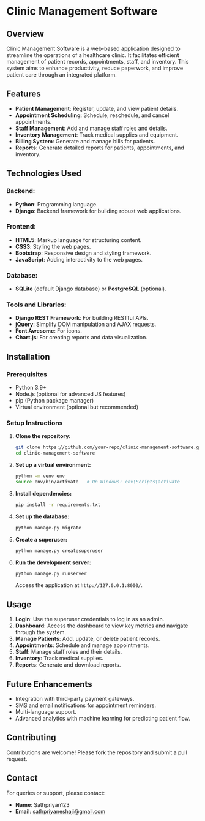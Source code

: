# Clinic Management Software

## Overview
Clinic Management Software is a web-based application designed to streamline the operations of a healthcare clinic. It facilitates efficient management of patient records, appointments, staff, and inventory. This system aims to enhance productivity, reduce paperwork, and improve patient care through an integrated platform.

## Features
- **Patient Management**: Register, update, and view patient details.
- **Appointment Scheduling**: Schedule, reschedule, and cancel appointments.
- **Staff Management**: Add and manage staff roles and details.
- **Inventory Management**: Track medical supplies and equipment.
- **Billing System**: Generate and manage bills for patients.
- **Reports**: Generate detailed reports for patients, appointments, and inventory.

## Technologies Used
### Backend:
- **Python**: Programming language.
- **Django**: Backend framework for building robust web applications.

### Frontend:
- **HTML5**: Markup language for structuring content.
- **CSS3**: Styling the web pages.
- **Bootstrap**: Responsive design and styling framework.
- **JavaScript**: Adding interactivity to the web pages.

### Database:
- **SQLite** (default Django database) or **PostgreSQL** (optional).

### Tools and Libraries:
- **Django REST Framework**: For building RESTful APIs.
- **jQuery**: Simplify DOM manipulation and AJAX requests.
- **Font Awesome**: For icons.
- **Chart.js**: For creating reports and data visualization.

## Installation
### Prerequisites
- Python 3.9+
- Node.js (optional for advanced JS features)
- pip (Python package manager)
- Virtual environment (optional but recommended)

### Setup Instructions
1. **Clone the repository:**
   ```bash
   git clone https://github.com/your-repo/clinic-management-software.git
   cd clinic-management-software
   ```

2. **Set up a virtual environment:**
   ```bash
   python -m venv env
   source env/bin/activate   # On Windows: env\Scripts\activate
   ```

3. **Install dependencies:**
   ```bash
   pip install -r requirements.txt
   ```

4. **Set up the database:**
   ```bash
   python manage.py migrate
   ```

5. **Create a superuser:**
   ```bash
   python manage.py createsuperuser
   ```

6. **Run the development server:**
   ```bash
   python manage.py runserver
   ```
   Access the application at `http://127.0.0.1:8000/`.

## Usage
1. **Login**: Use the superuser credentials to log in as an admin.
2. **Dashboard**: Access the dashboard to view key metrics and navigate through the system.
3. **Manage Patients**: Add, update, or delete patient records.
4. **Appointments**: Schedule and manage appointments.
5. **Staff**: Manage staff roles and their details.
6. **Inventory**: Track medical supplies.
7. **Reports**: Generate and download reports.


## Future Enhancements
- Integration with third-party payment gateways.
- SMS and email notifications for appointment reminders.
- Multi-language support.
- Advanced analytics with machine learning for predicting patient flow.



## Contributing
Contributions are welcome! Please fork the repository and submit a pull request.

## Contact
For queries or support, please contact:
- **Name**: Sathpriyan123
- **Email**: sathpriyaneshaji@gmail.com

